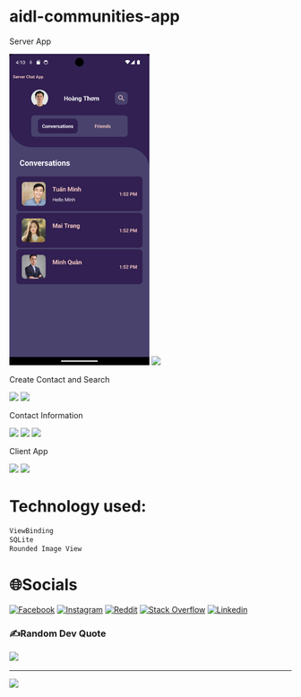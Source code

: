 # aidl-communities-app

Server App

<img src="Screenshot/Screenshot_1.png" width = "250" >   <img src="Screenshot_2.png" width = "250" >   


Create Contact and Search

<img src="Screenshot_3.png" width = "250" >   <img src="Screenshot_4.png" width = "250" >


Contact Information
 
 <img src="Screenshot_5.png" width = "250" >        <img src="Screenshot_6.png" width = "250" >      <img src="Screenshot_7.png" width = "250" > 


Client App

<img src="Screenshot_8.png" width = "250" >  <img src="Screenshot_9.png" width = "250" > 

 
# Technology used:
    ViewBinding
    SQLite
    Rounded Image View
    

# 🌐Socials
[![Facebook](https://img.shields.io/badge/Facebook-%231877F2.svg?logo=Facebook&logoColor=white)](https://facebook.com/https://www.facebook.com/hoang.ryann/) [![Instagram](https://img.shields.io/badge/Instagram-%23E4405F.svg?logo=Instagram&logoColor=white)](https://instagram.com/https://www.instagram.com/hoang.ryann/) [![Reddit](https://img.shields.io/badge/Reddit-%23FF4500.svg?logo=Reddit&logoColor=white)](https://reddit.com/user/https://www.reddit.com/user/_VN-RyanH_) [![Stack Overflow](https://img.shields.io/badge/-Stackoverflow-FE7A16?logo=stack-overflow&logoColor=white)](https://stackoverflow.com/users/16934787) [![Linkedin](https://img.shields.io/badge/Linkedin-%231877F2.svg?logo=Linkedin&logoColor=white)](https://www.linkedin.com/in/ryanhoang21/)


### ✍️Random Dev Quote
![](https://quotes-github-readme.vercel.app/api?type=horizontal&theme=tokyonight)

---
[![](https://visitcount.itsvg.in/api?id=lil-dua&icon=0&color=1)](https://visitcount.itsvg.in)
